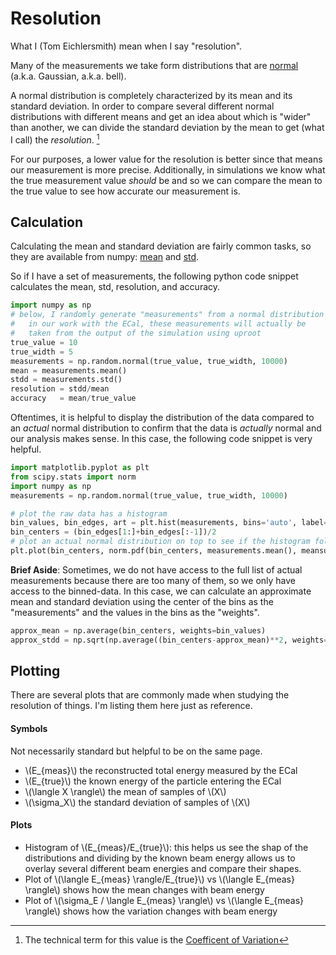 # Resolution
What I (Tom Eichlersmith) mean when I say "resolution".

Many of the measurements we take form distributions that are 
[normal](https://en.wikipedia.org/wiki/Normal_distribution)
(a.k.a. Gaussian, a.k.a. bell).

A normal distribution is completely characterized by its mean and
its standard deviation. In order to compare several different normal
distributions with different means and get an idea about which is "wider"
than another, we can divide the standard deviation by the mean to get
(what I call) the _resolution_. [^1]

[^1]: The technical term for this value is the 
[Coefficent of Variation](https://en.wikipedia.org/wiki/Coefficient_of_variation)

For our purposes, a lower value for the resolution is better since that
means our measurement is more precise. Additionally, in simulations we
know what the true measurement value _should_ be and so we can compare
the mean to the true value to see how accurate our measurement is.

## Calculation
Calculating the mean and standard deviation are fairly common tasks,
so they are available from numpy:
[mean](https://numpy.org/doc/stable/reference/generated/numpy.mean.html)
and
[std](https://numpy.org/doc/stable/reference/generated/numpy.std.html).

So if I have a set of measurements, the following python code snippet
calculates the mean, std, resolution, and accuracy.
```python
import numpy as np
# below, I randomly generate "measurements" from a normal distribution
#   in our work with the ECal, these measurements will actually be
#   taken from the output of the simulation using uproot
true_value = 10
true_width = 5
measurements = np.random.normal(true_value, true_width, 10000)
mean = measurements.mean()
stdd = measurements.std()
resolution = stdd/mean
accuracy   = mean/true_value
```

Oftentimes, it is helpful to display the distribution of the data compared
to an _actual_ normal distribution to confirm that the data is _actually_
normal and our analysis makes sense. In this case, the following code
snippet is very helpful.
```python
import matplotlib.pyplot as plt
from scipy.stats import norm
import numpy as np
measurements = np.random.normal(true_value, true_width, 10000)

# plot the raw data has a histogram
bin_values, bin_edges, art = plt.hist(measurements, bins='auto', label='data')
bin_centers = (bin_edges[1:]+bin_edges[:-1])/2
# plot an actual normal distribution on top to see if the histogram follows that shape
plt.plot(bin_centers, norm.pdf(bin_centers, measurements.mean(), meansurements.std(), label='real normal')
```

**Brief Aside**:
Sometimes, we do not have access to the full list of actual measurements because
there are too many of them, so we only have access to the binned-data. In this case,
we can calculate an approximate mean and standard deviation using the center of the 
bins as the "measurements" and the values in the bins as the "weights".
```python
approx_mean = np.average(bin_centers, weights=bin_values)
approx_stdd = np.sqrt(np.average((bin_centers-approx_mean)**2, weights=bin_values))
```

## Plotting
There are several plots that are commonly made when studying the resolution of things.
I'm listing them here just as reference.

#### Symbols
Not necessarily standard but helpful to be on the same page.
- \\(E_{meas}\\) the reconstructed total energy measured by the ECal
- \\(E_{true}\\) the known energy of the particle entering the ECal
- \\(\\langle X \\rangle\\) the mean of samples of \\(X\\)
- \\(\\sigma_X\\) the standard deviation of samples of \\(X\\)

#### Plots
- Histogram of \\(E_{meas}/E_{true}\\): this helps us see the shap of the distributions and
  dividing by the known beam energy allows us to overlay several different beam energies
  and compare their shapes.
- Plot of \\(\\langle E_{meas} \\rangle/E_{true}\\) vs \\(\\langle E_{meas} \\rangle\\) shows how the mean changes with beam energy
- Plot of \\(\\sigma_E / \\langle E_{meas} \\rangle\\) vs \\(\\langle E_{meas} \\rangle\\) shows how the variation changes with beam energy
